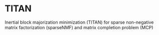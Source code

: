 # TITAN
Inertial block majorization minimization (TITAN) for sparse non-negative matrix factorization (sparseNMF) and matrix completion problem (MCP)
